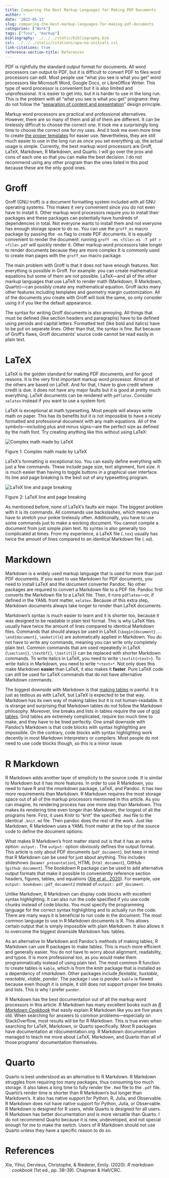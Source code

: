 ```yaml
---
title: Comparing the Best Markup Languages for Making PDF Documents
author: ~
date: '2022-05-13'
slug: comparing-the-best-markup-languages-for-making-pdf-documents
categories: ["Work"]
tags: ["foss", "markup"]
bibliography: ../../../static/bibliography.bib
csl: ../../../static/citations/apa-no-initials.csl
link-citations: true
reference-section-title: References
---
```


PDF is rightfully the standard output format for documents.
All word processors can output to PDF, but it is difficult to convert PDF to files word processors can edit.
Most people use “what you see is what you get” word processors like Microsoft Word, Google Docs, or LibreOffice Writer.
This type of word processor is convenient but it is also limited and unprofessional.
It is easier to get into, but it is harder to use in the long run.
This is the problem with all “what you see is what you get” programs: they do not follow the “[separation of content and presentation](https://en.wikipedia.org/wiki/Separation_of_content_and_presentation)” design principle.

Markup word processors are practical and professional alternatives.
However, there are so many of them and all of them are different.
It can be tirelessly difficult to choose the correct one.
It took me a surprisingly long time to choose the correct one for my uses.
And it took me even more time to create [the proper templates](https://github.com/amarakon/amaryaml) for easier use.
Nevertheless, they are still much easier to use in the long run as once you set everything up, the actual usage is simple.
Currently, the best markup word processors are Groff, LaTeX, Markdown, R Markdown, and Quarto.
I will go over the pros and cons of each one so that you can make the best decision.
I do not recommend using any other program than the ones listed in this post because these are the only good ones.

# Groff

Groff (GNU troff) is a document formatting system included with all GNU operating systems.
This makes it very convenient since you do not even have to install it.
Other markup word processors require you to install their packages and these packages can potentially have hundreds of dependencies in total.
Not everyone wants to install them and not everyone has enough storage space to do so.
You can use the `groff_ms` macro package by passing the `-ms` flag to create PDF documents.
It is equally convenient to render the document: running `groff -ms <file>.ms -T pdf > <file>.pdf` will quickly render it.
Other markup word processors take longer to render documents because they are more complex
It is commonly used to create man pages with the `groff_man` macro package.

The main problem with Groff is that it does not have enough features.
Not everything is possible in Groff.
For example: you can create mathematical equations but some of them are not possible.
LaTeX—and all of the other markup languages that use LaTeX to render math (Markdown, R Markdown, Quarto)—can possibly create any mathematical equation.
Groff lacks many other features including templates and geometry margin customization.
All of the documents you create with Groff will look the same, so only consider using it if you like the default appearance.

The syntax for writing Groff documents is also annoying.
All things that must be defined (like section headers and paragraphs) have to be defined using periods and capital letters.
Formatted text (like bold and italics) have to be put on separate lines.
Other than that, the syntax is fine.
But because of Groff’s flaws, Groff documents’ source code cannot be read easily in plain text.

# LaTeX

LaTeX is the golden standard for making PDF documents, and for good reasons.
It is the very first important markup word processor.
Almost all of the others are based on LaTeX.
And for that, I have to give credit where credit is due.
it does not have any major faults but it is good at pretty much everything.
LaTeX documents can be rendered with `pdflatex`.
Consider `xelatex` instead if you want to use a system font.

LaTeX is exceptional at math typesetting.
Most people will always write math on paper.
This has its benefits but it is not impossible to have a nicely formatted and professional document with any math equations.
All of the symbols—including plus and minus signs—are the perfect size as defined by the math font.
Try creating anything like this without using LaTeX:

<div class="figure">

<img src="https://i.stack.imgur.com/vsn9C.png" alt="Complex math made by LaTeX"  />
<p class="caption">
Figure 1: Complex math made by LaTeX
</p>

</div>

LaTeX’s formatting is exceptional too.
You can easily define everything with just a few commands.
These include page size, text alignment, font size.
It is much easier than having to toggle buttons in a graphical user interface.
Its line and page breaking is the best out of any typesetting program.

<div class="figure">

<img src="https://i.stack.imgur.com/MgSAz.png" alt="LaTeX line and page breaking"  />
<p class="caption">
Figure 2: LaTeX line and page breaking
</p>

</div>

As mentioned before, none of LaTeX’s faults are major.
The biggest problem with it is its commands.
All commands use backslashes, which means you have to stretch your pinkie tirelessly often.
Additionally, you have to use some commands just to make a working document.
You cannot compile a document from just simple plain text.
Its syntax is also generally too complicated at times.
From my experience, a LaTeX file (`.tex`) usually has twice the amount of lines compared to an identical Markdown file (`.md`).

# Markdown

Markdown is a widely used markup language that is used for more than just PDF documents.
If you want to use Markdown for PDF documents, you need to install LaTeX and the document converter Pandoc.
No other packages are required to convert a Markdown file to a PDF file.
Pandoc first converts the Markdown file to a LaTeX file.
Then, it runs `pdflatex`—or, if defined in the YAML front matter, `xelatex`.
Because of this extra step, Markdown documents always take longer to render than LaTeX documents.

Markdown’s syntax is much easier to learn and it is shorter too, because it was designed to be readable in plain text format.
This is why LaTeX files usually have twice the amount of lines compared to identical Markdown files.
Commands that should always be used in LaTeX (`\begin{document}... \end{document}`, `\maketitle`) are automatically applied in Markdown.
You do not have to write any commands, meaning you can write only completely plain text.
Common commands that are used repeatedly in LaTeX (`\section{}`, `\textbf{}`, `\textit{}`) can be replaced with shorter Markdown commands.
To write italics in LaTeX, you need to write `\textit{<text>}`.
To write italics in Markdown, you need to write `*<text>*`.
Not only does this make Markdown **easier** than LaTeX, it also makes it **faster**.
Pure LaTeX code can still be used for LaTeX commands that do not have alternative Markdown commands.

The biggest downside with Markdown is that [making tables](https://www.markdownguide.org/extended-syntax/#tables) is painful.
It is just as tedious as with LaTeX, but LaTeX is expected to be that way.
Markdown has its own way of making tables but it is not human-readable.
It is strange and surprising that Markdown tables do not follow the Markdown philosophy.
Moreover, line breaks and lists in tables require the use of [grid tables](https://disco.uv.es/disco_docs/wikibase/doc/cat/pandoc_manual_2.7.3.wiki?93).
Grid tables are extremely complicated, require too much time to make, and they have to be lined perfectly.
One small downside with Pandoc’s Markdown is that code blocks with syntax highlighting are impossible.
On the contrary, code blocks with syntax highlighting work decently in most Markdown interpreters or compilers.
Most people do not need to use code blocks though, so this is a minor issue.

# R Markdown

R Markdown adds another layer of simplicity to the source code.
It is similar to Markdown but it has more features.
In order to use R Markdown, you need to have R and the *rmarkdown* package, LaTeX, and Pandoc.
It has two more requirements than Markdown.
R Markdown requires the most storage space out of all of the markup processors mentioned in this article.
As you can imagine, its rendering process has one more step than Markdown.
This makes its rendering time even longer than Markdown; the longest of all the programs here.
First, it uses Knitr to “knit” the specified `.Rmd` file to the identical `.knit.md` file.
Then pandoc does the rest of the work.
Just like Markdown, R Markdown uses a YAML front matter at the top of the source code to define the document options.

What makes R Markdown’s front matter stand out is that it has an extra option: `output:`.
The `output:` option obviously defines the output format.
This article is only about PDF documents (`pdf_document`), but keep in mind that R Markdown can be used for just about anything.
This includes slideshows (`beamer_presentation`), HTML (`html_document`), GitHub (`github_document`).
The *bookdown* R package can be used to add alternative output formats that make it possible to conveniently reference section headers, figures, tables, and equations ([Xie et al., 2020](#ref-rmarkdown-cookbook-s4.7)).
For example, use `output: bookdown::pdf_document2` instead of `output: pdf_document`.

Unlike Markdown, R Markdown can display code blocks with excellent syntax highlighting.
It can also run the code specified if you use code chunks instead of code blocks.
You must specify the programming language for the correct syntax highlighting and to actually run the code.
There are many ways it is beneficial to run code in the document.
The most common language to use in R Markdown documents is R.
This allows certain output that is simply impossible with plain Markdown.
It also allows it to overcome the biggest downside Markdown has: tables.

As an alternative to Markdown and Pandoc’s methods of making tables, R Markdown can use R packages to make tables.
This is much more efficient and generally easier.
You do not have to worry about alignment, readability, and typos.
It is more professional too, as you would make them programmatically instead of using plain text.
The most common R function to create tables is `kable`, which is from the *knitr* package that is installed as a dependency of *rmarkdown*.
Other packages include *flextable*, *huxtable*, *reactable*, *xtable*, *pander*.
The package I use is *pander*.
`kable` is flawed because even though it is simple, it still does not support proper line breaks and lists.
This is why I prefer `pander`.

R Markdown has the best documentation out of all the markup word processors in this article.
R Markdown has many excellent books such as *[R Markdown Cookbook](https://bookdown.org/yihui/rmarkdown-cookbook/)* that easily explain R Markdown like you are five years old.
When searching for answers to common problems—especially on StackOverflow, most results will be for R Markdown.
This is true even when searching for LaTeX, Markdown, or Quarto specifically.
Most R packages have documentation at rdocumentation.org.
R Markdown documentation managed to teach me more about LaTeX, Markdown, and Quarto than all of those programs’ documentation themselves.

# Quarto

Quarto is best understood as an alternative to R Markdown.
R Markdown struggles from requiring too many packages, thus consuming too much storage.
It also takes a long time to fully render the `.Rmd` file to the `.pdf` file.
Quarto’s render time is shorter than R Markdown’s but longer than Markdown’s.
It also has native support for Python, R, Julia, and Observable.
R Markdown does not have native support for Python, Julia, or Observable.
R Markdown is designed for R users, while Quarto is designed for all users.
R Markdown has better documentation and is more versatile than Quarto.
I do not recommend Quarto because it is new, undeveloped, and not special enough for me to make the switch.
Users of R Markdown should not use Quarto unless they have a specific reason to do so.

# References

<div id="refs" class="references csl-bib-body hanging-indent" line-spacing="2">

<div id="ref-rmarkdown-cookbook-s4.7" class="csl-entry">

Xie, Yihui, Dervieux, Christophe, & Riederer, Emily. (2020). *R markdown cookbook* (1st ed., pp. 38–39). Chapman & Hall/CRC.

</div>

</div>
